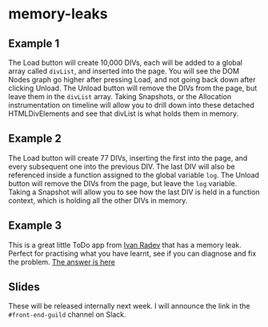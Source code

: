 # memory-leaks

## Example 1
The Load button will create 10,000 DIVs, each will be added to a global array called ```divList```, and inserted into the page.
You will see the DOM Nodes graph go higher after pressing Load, and not going back down after clicking Unload.
The Unload button will remove the DIVs from the page, but leave them in the ```divList``` array.
Taking Snapshots, or the Allocation instrumentation on timeline will allow you to drill down into these detached HTMLDivElements and see that divList is what holds them in memory.

## Example 2
The Load button will create 77 DIVs, inserting the first into the page, and every subsequent one into the previous DIV. The last DIV will also be referenced inside a function assigned to the global variable ```log```.
The Unload button will remove the DIVs from the page, but leave the ```log``` variable.
Taking a Snapshot will allow you to see how the last DIV is held in a function context, which is holding all the other DIVs in memory.

## Example 3
This is a great little ToDo app from [Ivan Radev](https://gist.github.com/ipradev/180be1facfffcd26e476fbcececa7eed) that has a memory leak. Perfect for practising what you have learnt, see if you can diagnose and fix the problem.
[The answer is here](https://gist.github.com/ipradev/b260ff0850de0800a5876805ec2c70e8)

## Slides
These will be released internally next week. I will announce the link in the ```#front-end-guild``` channel on Slack.